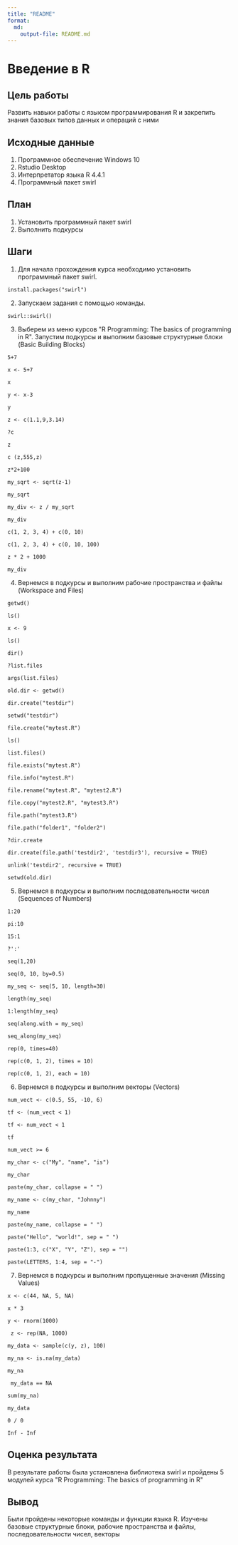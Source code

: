```yaml
---
title: "README"
format:
  md:
    output-file: README.md
---
```


# Введение в R

## Цель работы

Развить навыки работы с языком программирования R и закрепить знания базовых типов данных и операций с ними

## Исходные данные

1.  Программное обеспечение Windows 10
2.  Rstudio Desktop
3.  Интерпретатор языка R 4.4.1
4.  Программный пакет swirl

## План

1.  Установить программный пакет swirl
2.  Выполнить подкурсы

## Шаги

1.  Для начала прохождения курса необходимо установить программный пакет swirl.

```{r}
install.packages("swirl")
```

2.  Запускаем задания с помощью команды.

```{r}
swirl::swirl()
```

3.  Выберем из меню курсов "R Programming: The basics of programming in R". Запустим подкурсы и выполним базовые структурные блоки (Basic Building Blocks)


```{r}
5+7
```

```{r}
x <- 5+7
```

```{r}
x
```

```{r}
y <- x-3
```

```{r}
y
```

```{r}
z <- c(1.1,9,3.14)
```

```{r}
?c
```

```{r}
z
```

```{r}
c (z,555,z)
```

```{r}
z*2+100
```

```{r}
my_sqrt <- sqrt(z-1)
```

```{r}
my_sqrt
```

```{r}
my_div <- z / my_sqrt
```

```{r}
my_div
```

```{r}
c(1, 2, 3, 4) + c(0, 10)
```

```{r}
c(1, 2, 3, 4) + c(0, 10, 100)
```

```{r}
z * 2 + 1000
```

```{r}
my_div
```
4. Вернемся в подкурсы и выполним  рабочие пространства и файлы (Workspace and
 Files)
 
 ```{r}
getwd()
```
```{r}
ls()
```
```{r}
x <- 9
```
```{r}
ls()
```
```{r}
dir()
```

```{r}
?list.files
```
```{r}
args(list.files)
```
```{r}
old.dir <- getwd()
```
```{r}
dir.create("testdir")
```
```{r}
setwd("testdir")
```
```{r}
file.create("mytest.R")
```
```{r}
ls()
```
```{r}
list.files()
```
```{r}
file.exists("mytest.R")
```
```{r}
file.info("mytest.R")
```

```{r}
file.rename("mytest.R", "mytest2.R")
```

```{r}
file.copy("mytest2.R", "mytest3.R")
```

```{r}
file.path("mytest3.R")
```

```{r}
file.path("folder1", "folder2")
```
```{r}
?dir.create
```

```{r}
dir.create(file.path('testdir2', 'testdir3'), recursive = TRUE)
```
```{r}
unlink('testdir2', recursive = TRUE)
```

```{r}
setwd(old.dir)
```

5. Вернемся в подкурсы и выполним последовательности чисел (Sequences of
 Numbers)
 ```{r}
1:20
```
```{r}
pi:10
```

```{r}
15:1
```

```{r}
?':'
```

```{r}
seq(1,20)
```
```{r}
seq(0, 10, by=0.5)
```
```{r}
my_seq <- seq(5, 10, length=30)
```


```{r}
length(my_seq)
```

```{r}
1:length(my_seq)
```
```{r}
seq(along.with = my_seq)
```

```{r}
seq_along(my_seq)
```
```{r}
rep(0, times=40)
```

```{r}
rep(c(0, 1, 2), times = 10)
```

```{r}
rep(c(0, 1, 2), each = 10)
```
6. Вернемся в подкурсы и выполним векторы (Vectors)
```{r}
num_vect <- c(0.5, 55, -10, 6)
```
```{r}
tf <- (num_vect < 1)
```

```{r}
tf <- num_vect < 1
```

```{r}
tf
```
```{r}
num_vect >= 6
```
```{r}
my_char <- c("My", "name", "is")
```
```{r}
my_char
```
```{r}
paste(my_char, collapse = " ")
```

```{r}
my_name <- c(my_char, "Johnny")
```
```{r}
my_name
```
```{r}
paste(my_name, collapse = " ")
```
```{r}
paste("Hello", "world!", sep = " ")
```

```{r}
paste(1:3, c("X", "Y", "Z"), sep = "")
```
```{r}
paste(LETTERS, 1:4, sep = "-")
```
7. Вернемся в подкурсы и выполним  пропущенные значения (Missing Values)
```{r}
x <- c(44, NA, 5, NA)
```
```{r}
x * 3
```

```{r}
y <- rnorm(1000)
```
```{r}
 z <- rep(NA, 1000)
```
```{r}
my_data <- sample(c(y, z), 100)
```

```{r}
my_na <- is.na(my_data)
```
```{r}
my_na
```
```{r}
 my_data == NA
```
```{r}
sum(my_na)
```
```{r}
my_data
```

```{r}
0 / 0
```

```{r}
Inf - Inf
```
## Оценка результата

В результате работы была установлена библиотека swirl и пройдены 5 модулей курса "R Programming: The basics of programming in R"

## Вывод

Были пройдены некоторые команды и функции языка R. Изучены базовые структурные блоки, рабочие пространства и файлы, последовательности чисел, векторы